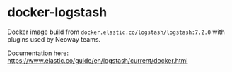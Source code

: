 # docker-logstash

Docker image build from `docker.elastic.co/logstash/logstash:7.2.0` with plugins used by Neoway teams.

Documentation here: https://www.elastic.co/guide/en/logstash/current/docker.html
